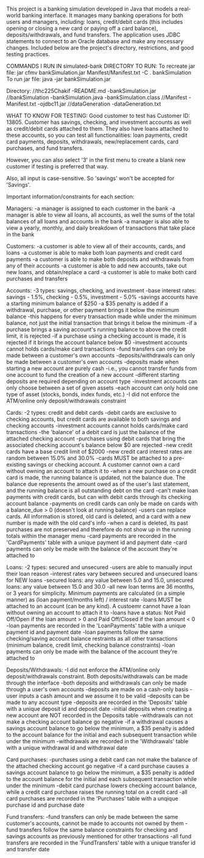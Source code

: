 This project is a banking simulation developed in Java that models a real-world banking interface. It manages many banking operations for both users and managers, including: loans, credit/debit cards (this includes opening or closing a new card or paying off a card balance), deposits/withdrawals, and fund transfers. The application uses JDBC statements to connect to an Oracle database and make any necessary changes. Included below are the project's directory, restrictions, and good testing practices.

COMMANDS I RUN IN simulated-bank DIRECTORY TO RUN:
To recreate jar file: 
jar cfmv bankSimulation.jar Manifest/Manifest.txt -C . bankSimulation
To run jar file: 
java -jar bankSimulation.jar 


Directory:
//thc225Chakif
    -README.md
    -bankSimulation.jar
    //bankSimulation
        -bankSimulation.java
        -bankSimulation.class
    //Manifest
        -Manifest.txt
        -ojdbc11.jar
    //dataGeneration
        -dataGeneration.txt


WHAT TO KNOW FOR TESTING:
Good customer to test has Customer ID: 13805. Customer has savings, checking, and investment accounts as well as credit/debit cards attached to them.
They also have loans attached to these accounts, so you can test all functionalities: loan payments, credit card payments, deposits, withdrawals, 
new/replacement cards, card purchases, and fund transfers.

However, you can also select '3' in the first menu to create a blank new customer if testing is preferred that way.

Also, all input is case-sensitive. So 'savings' won't be accepted for 'Savings'.



Important information/constraints for each section:

Managers:
-a manager is assigned to each customer in the bank 
-a manager is able to view all loans, all accounts, as well the sums of the total balances of all loans and accounts in the bank
-a manager is also able to view a yearly, monthly, and daily breakdown of transactions that take place in the bank


Customers:
-a customer is able to view all of their accounts, cards, and loans
-a customer is able to make both loan payments and credit card payments
-a customer is able to make both deposits and withdrawals from any of their accounts
-a customer is able to add new accounts, take out new loans, and obtain/replace a card
-a customer is able to make both card purchases and transfers


Accounts:
-3 types: savings, checking, and investment
-base interest rates: savings - 1.5%, checking - 0.5%, investment - 5.0%
-savings accounts have a starting minimum balance of $250
    -a $35 penalty is added if a withdrawal, purchase, or other payment brings it below the minimum balance
    -this happens for every transaction made while under the minimum balance, not just the initial transaction that brings it below the minimum
-if a purchase brings a saving account's running balance to above the credit limit, it is rejected
-if a purchase using a checking account is made, it is rejected if it brings the account balance below $0
-investment accounts cannot holds cards/make card transactions
-fund transfers can only be made between a customer's own accounts
-deposits/withdrawals can only be made between a customer's own accounts
-deposits made when starting a new account are purely cash
    -i.e., you cannot transfer funds from one account to fund the creation of a new account
-different starting deposits are required depending on account type
-investment accounts can only choose between a set of given assets
    -each account can only hold one type of asset (stocks, bonds, index funds, etc.)
-I did not enforce the ATM/online only deposit/withdrawals constraint


Cards:
-2 types: credit and debit cards
-debit cards are exclusive to checking accounts, but credit cards are available to both savings and checking accounts
-investment accounts cannot holds cards/make card transactions
-the 'balance' of a debit card is just the balance of the attached checking account
-purchases using debit cards that bring the associated checking account's balance below $0 are rejected
-new credit cards have a base credit limit of $2000
-new credit card interest rates are random between 15.0% and 30.0%
-cards MUST be attached to a pre-existing savings or checking account. A customer cannot own a card without owning an account to attach it to
-when a new purchase on a credit card is made, the running balance is updated, not the balance due. The balance due represents the amount owed as of the user's last statement, and the running balance is all outstanding debt on the card
-can't make loan payments with credit cards, but can with debit cards through its checking account balance
-payments on credit cards can only be made on cards with a balance_due > 0 (doesn't look at running balance)
-users can replace cards. All information is stored, old card is deleted, and a card with a new number is made with the old card's info
    -when a card is deleted, its past purchases are not preserved and therefore do not show up in the running totals within the manager menu
-card payments are recorded in the 'CardPayments' table with a unique payment id and payment date
-card payments can only be made with the balance of the account they're attached to


Loans:
-2 types: secured and unsecured
-users are able to manually input their loan reason
-interest rates vary between secured and unsecured loans for NEW loans
    -secured loans: any value between 5.0 and 15.0, unsecured loans: any value between 15.0 and 30.0
-all new loan terms are 36 months, or 3 years for simplicity. Minimum payments are calculated (in a simple manner) as (loan payment/months left) / interest rate
-loans MUST be attached to an account (can be any kind). A custoemr cannot have a loan without owning an account to attach it to
-loans have a status: Not Paid Off/Open if the loan amount > 0 and Paid Off/Closed if the loan amount < 0
-loan payments are recorded in the 'LoanPayments' table with a unique payment id and payment date
-loan payments follow the same checking/saving account balance restraints as all other transactions (minimum balance, credit limit, checking balance constraints)
-loan payments can only be made with the balance of the account they're attached to


Deposits/Withdrawals:
-I did not enforce the ATM/online only deposit/withdrawals constraint. Both deposits/withdrawals can be made through the interface 
-both deposits and withdrawals can only be made through a user's own accounts
-deposits are made on a cash-only basis - user inputs a cash amount and we assume it to be valid
-deposits can be made to any account type
-deposits are recorded in the 'Deposits' table with a unique deposit id and deposit date
-initial deposits when creating a new account are NOT recorded in the Deposits table
-withdrawals can not make a checking account balance go negative
-if a withdrawal causes a savings account balance to go below the minimum, a $35 penalty is added to the account balance for the initial and each subsequent transaction while under the minimum
-withdrawals are recorded in the 'Withdrawals' table with a unique withdrawal id and withdrawal date


Card purchases:
-purchases using a debit card can not make the balance of the attached checking account go negative
-if a card purchase causes a savings account balance to go below the minimum, a $35 penalty is added to the account balance for the initial and each subsequent transaction while under the minimum
-debit card purchase lowers checking account balance, while a credit card purchase raises the running total on a credit card
-all card purchases are recorded in the 'Purchases' table with a unqique purchase id and purchase date


Fund transfers:
-fund transfers can only be made between the same customer's accounts, cannot be made to accounts not owned by them
-fund transfers follow the same balance constraints for checking and savings accounts as previously mentioned for other transactions
-all fund transfers are recorded in the 'FundTransfers' table with a unique transfer id and transfer date